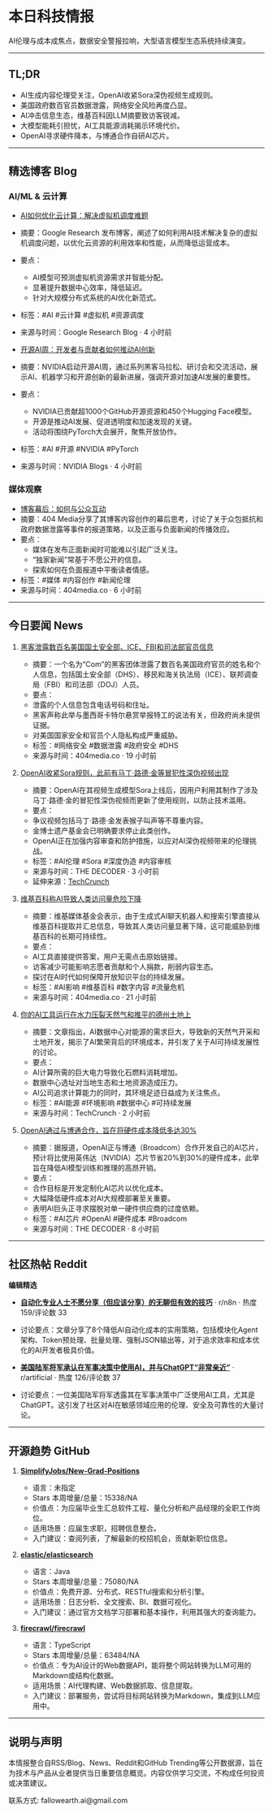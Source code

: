 <h1 id="">本日科技情报</h1>
<p>AI伦理与成本成焦点，数据安全警报拉响，大型语言模型生态系统持续演变。</p>
<hr />
<h2 id="tldr">TL;DR</h2>
<ul>
<li>AI生成内容伦理受关注，OpenAI收紧Sora深伪视频生成规则。</li>
<li>美国政府数百官员数据泄露，网络安全风险再度凸显。</li>
<li>AI冲击信息生态，维基百科因LLM摘要致访客锐减。</li>
<li>大模型能耗引担忧，AI工具能源消耗揭示环境代价。</li>
<li>OpenAI寻求硬件降本，与博通合作自研AI芯片。</li>
</ul>
<hr />
<h2 id="blog">精选博客 Blog</h2>
<h3 id="aiml">AI/ML &amp; 云计算</h3>
<ul>
<li><p><a href="https://research.google/blog/solving-virtual-machine-puzzles-how-ai-is-optimizing-cloud-computing/">AI如何优化云计算：解决虚拟机调度难题</a></p></li>
<li><p>摘要：Google Research 发布博客，阐述了如何利用AI技术解决复杂的虚拟机调度问题，以优化云资源的利用效率和性能，从而降低运营成本。</p></li>
<li><p>要点：</p>
<ul>
<li>AI模型可预测虚拟机资源需求并智能分配。</li>
<li>显著提升数据中心效率，降低延迟。</li>
<li>针对大规模分布式系统的AI优化新范式。</li></ul></li>
<li><p>标签：#AI #云计算 #虚拟机 #资源调度</p></li>
<li><p>来源与时间：Google Research Blog · 4 小时前</p></li>
<li><p><a href="https://blogs.nvidia.com/blog/open-source-ai-week/">开源AI周：开发者与贡献者如何推动AI创新</a></p></li>
<li><p>摘要：NVIDIA启动开源AI周，通过系列黑客马拉松、研讨会和交流活动，展示AI、机器学习和开源创新的最新进展，强调开源对加速AI发展的重要性。</p></li>
<li><p>要点：</p>
<ul>
<li>NVIDIA已贡献超1000个GitHub开源资源和450个Hugging Face模型。</li>
<li>开源是推动AI发展、促进透明度和加速发现的关键。</li>
<li>活动将围绕PyTorch大会展开，聚焦开放协作。</li></ul></li>
<li><p>标签：#AI #开源 #NVIDIA #PyTorch</p></li>
<li><p>来源与时间：NVIDIA Blogs · 4 小时前</p></li>
</ul>
<h3 id="-1">媒体观察</h3>
<ul>
<li><a href="https://www.404media.co/behind-the-blog-engaging-the-public/">博客幕后：如何与公众互动</a></li>
<li>摘要：404 Media分享了其博客内容创作的幕后思考，讨论了关于众包抵抗和政府数据泄露等事件的报道策略，以及正面与负面新闻的传播效应。</li>
<li>要点：<ul>
<li>媒体在发布正面新闻时可能难以引起广泛关注。</li>
<li>“独家新闻”常基于不愿公开的信息。</li>
<li>探索如何在负面报道中平衡读者情感。</li></ul></li>
<li>标签：#媒体 #内容创作 #新闻伦理</li>
<li>来源与时间：404media.co · 6 小时前</li>
</ul>
<hr />
<h2 id="news">今日要闻 News</h2>
<ol>
<li><p><a href="https://www.404media.co/hackers-dox-hundreds-of-dhs-ice-fbi-and-doj-officials/">黑客泄露数百名美国国土安全部、ICE、FBI和司法部官员信息</a></p>
<ul>
<li>摘要：一个名为“Com”的黑客团体泄露了数百名美国政府官员的姓名和个人信息，包括国土安全部（DHS）、移民和海关执法局（ICE）、联邦调查局（FBI）和司法部（DOJ）人员。</li>
<li>要点：</li>
<li>泄露的个人信息包含电话号码和住址。</li>
<li>黑客声称此举与墨西哥卡特尔悬赏举报特工的说法有关，但政府尚未提供证据。</li>
<li>对美国国家安全和官员个人隐私构成严重威胁。</li>
<li>标签：#网络安全 #数据泄露 #政府安全 #DHS</li>
<li>来源与时间：404media.co · 19 小时前</li></ul></li>
<li><p><a href="https://the-decoder.com/openai-updates-sora-rules-after-offensive-martin-luther-king-jr-deepfakes-surfaced/">OpenAI收紧Sora规则，此前有马丁·路德·金等冒犯性深伪视频出现</a></p>
<ul>
<li>摘要：OpenAI在其视频生成模型Sora上线后，因用户利用其制作了涉及马丁·路德·金的冒犯性深伪视频而更新了使用规则，以防止技术滥用。</li>
<li>要点：</li>
<li>争议视频包括马丁·路德·金发表猴子叫声等不尊重内容。</li>
<li>金博士遗产基金会已明确要求停止此类创作。</li>
<li>OpenAI正在加强内容审查和防护措施，以应对AI深伪视频带来的伦理挑战。</li>
<li>标签：#AI伦理 #Sora #深度伪造 #内容审核</li>
<li>来源与时间：THE DECODER · 3 小时前</li>
<li>延伸来源：<a href="https://techcrunch.com/2025/10/16/openai-pauses-sora-video-generations-of-martin-luther-king-jr/">TechCrunch</a></li></ul></li>
<li><p><a href="https://www.404media.co/wikipedia-says-ai-is-causing-a-dangerous-decline-in-human-visitors/">维基百科称AI导致人类访问量危险下降</a></p>
<ul>
<li>摘要：维基媒体基金会表示，由于生成式AI聊天机器人和搜索引擎直接从维基百科提取并汇总信息，导致其人类访问量显著下降，这可能威胁到维基百科的长期可持续性。</li>
<li>要点：</li>
<li>AI工具直接提供答案，用户无需点击原始链接。</li>
<li>访客减少可能影响志愿者贡献和个人捐款，削弱内容生态。</li>
<li>探讨在AI时代如何保障开放知识平台的持续发展。</li>
<li>标签：#AI影响 #维基百科 #数字内容 #流量危机</li>
<li>来源与时间：404media.co · 21 小时前</li></ul></li>
<li><p><a href="https://techcrunch.com/2025/10/17/your-ai-tools-run-on-fracked-gas-and-bulldozed-texas-land/">你的AI工具运行在水力压裂天然气和推平的德州土地上</a></p>
<ul>
<li>摘要：文章指出，AI数据中心对能源的需求巨大，导致新的天然气开采和土地开发，揭示了AI繁荣背后的环境成本，并引发了关于AI可持续发展性的讨论。</li>
<li>要点：</li>
<li>AI计算所需的巨大电力导致化石燃料消耗增加。</li>
<li>数据中心选址对当地生态和土地资源造成压力。</li>
<li>AI公司追求计算能力的同时，其环境足迹日益成为关注焦点。</li>
<li>标签：#AI能源 #环境影响 #数据中心 #可持续发展</li>
<li>来源与时间：TechCrunch · 2 小时前</li></ul></li>
<li><p><a href="https://the-decoder.com/report-openai-wants-to-save-20-to-30-percent-compared-to-nvidia-with-its-own-chips/">OpenAI通过与博通合作，旨在将硬件成本降低多达30%</a></p>
<ul>
<li>摘要：据报道，OpenAI正与博通（Broadcom）合作开发自己的AI芯片，预计将比使用英伟达（NVIDIA）芯片节省20%到30%的硬件成本，此举旨在降低AI模型训练和推理的高昂开销。</li>
<li>要点：</li>
<li>合作目标是开发定制化AI芯片以优化成本。</li>
<li>大幅降低硬件成本对AI大规模部署至关重要。</li>
<li>表明AI巨头正寻求摆脱对单一硬件供应商的过度依赖。</li>
<li>标签：#AI芯片 #OpenAI #硬件成本 #Broadcom</li>
<li>来源与时间：THE DECODER · 8 小时前</li></ul></li>
</ol>
<hr />
<h2 id="reddit">社区热帖 Reddit</h2>
<p><strong>编辑精选</strong></p>
<ul>
<li><p><strong><a href="https://www.reddit.com/r/n8n/comments/1o8ofwi/the_boring_stuff_that_automation_pros_dont_share/">自动化专业人士不愿分享（但应该分享）的无聊但有效的技巧</a></strong> · r/n8n · 热度 159/评论数 33</p></li>
<li><p>讨论要点：文章分享了8个降低AI自动化成本的实用策略，包括模块化Agent架构、Token预处理、批量处理、强制JSON输出等，对于追求效率和成本优化的AI开发者极具价值。</p></li>
<li><p><strong><a href="https://www.dexerto.com/entertainment/us-army-general-admits-using-ai-for-military-decisions-and-is-really-close-with-chatgpt-3270391/">美国陆军将军承认在军事决策中使用AI，并与ChatGPT“非常亲近”</a></strong> · r/artificial · 热度 126/评论数 37</p></li>
<li><p>讨论要点：一位美国陆军将军透露其在军事决策中广泛使用AI工具，尤其是ChatGPT。这引发了社区对AI在敏感领域应用的伦理、安全及可靠性的大量讨论。</p></li>
</ul>
<hr />
<h2 id="github">开源趋势 GitHub</h2>
<ol>
<li><p><strong><a href="https://github.com/SimplifyJobs/New-Grad-Positions">SimplifyJobs/New-Grad-Positions</a></strong></p>
<ul>
<li>语言：未指定</li>
<li>Stars 本周增量/总量：15338/NA</li>
<li>价值点：为应届毕业生汇总软件工程、量化分析和产品经理的全职工作岗位。</li>
<li>适用场景：应届生求职，招聘信息整合。</li>
<li>入门建议：查阅列表，了解最新的校招机会，贡献新职位信息。</li></ul></li>
<li><p><strong><a href="https://github.com/elastic/elasticsearch">elastic/elasticsearch</a></strong></p>
<ul>
<li>语言：Java</li>
<li>Stars 本周增量/总量：75080/NA</li>
<li>价值点：免费开源、分布式、RESTful搜索和分析引擎。</li>
<li>适用场景：日志分析、全文搜索、BI、数据可视化。</li>
<li>入门建议：通过官方文档学习部署和基本操作，利用其强大的查询能力。</li></ul></li>
<li><p><strong><a href="https://github.com/firecrawl/firecrawl">firecrawl/firecrawl</a></strong></p>
<ul>
<li>语言：TypeScript</li>
<li>Stars 本周增量/总量：63484/NA</li>
<li>价值点：专为AI设计的Web数据API，能将整个网站转换为LLM可用的Markdown或结构化数据。</li>
<li>适用场景：AI代理构建、Web数据抓取、信息提取。</li>
<li>入门建议：部署服务，尝试将目标网站转换为Markdown，集成到LLM应用中。</li></ul></li>
</ol>
<hr />
<h2 id="-2">说明与声明</h2>
<p>本情报整合自RSS/Blog、News、Reddit和GitHub Trending等公开数据源，旨在为技术与产品从业者提供当日重要信息概览。内容仅供学习交流，不构成任何投资或决策建议。</p>
<p>联系方式: fallowearth.ai@gmail.com</p>